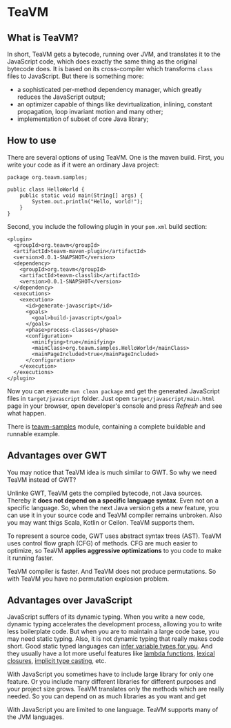 TeaVM
=====

What is TeaVM?
--------------

In short, TeaVM gets a bytecode, running over JVM, and translates it to the JavaScript code,
which does exactly the same thing as the original bytecode does.
It is based on its cross-compiler which transforms `class` files to JavaScript.
But there is something more:

  * a sophisticated per-method dependency manager, which greatly reduces the JavaScript output;
  * an optimizer capable of things like devirtualization, inlining, constant propagation,
    loop invariant motion and many other;
  * implementation of subset of core Java library;

How to use
----------

There are several options of using TeaVM. One is the maven build. First, you write your code as if it were an
ordinary Java project:

    package org.teavm.samples;

    public class HelloWorld {
        public static void main(String[] args) {
            System.out.println("Hello, world!");
        }
    }

Second, you include the following plugin in your `pom.xml` build section:

    <plugin>
      <groupId>org.teavm</groupId>
      <artifactId>teavm-maven-plugin</artifactId>
      <version>0.0.1-SNAPSHOT</version>
      <dependency>
        <groupId>org.teavm</groupId>
        <artifactId>teavm-classlib</artifactId>
        <version>0.0.1-SNAPSHOT</version>
      </dependency>
      <executions>
        <execution>
          <id>generate-javascript</id>
          <goals>
            <goal>build-javascript</goal>
          </goals>
          <phase>process-classes</phase>
          <configuration>
            <minifying>true</minifying>
            <mainClass>org.teavm.samples.HelloWorld</mainClass>
            <mainPageIncluded>true</mainPageIncluded>
          </configuration>
        </execution>
      </executions>
    </plugin>

Now you can execute `mvn clean package` and get the generated JavaScript files in `target/javascript` folder.
Just open `target/javascript/main.html` page in your browser, open developer's console and press *Refresh* and
see what happen.

There is [teavm-samples](https://github.com/konsoletyper/teavm/tree/master/teavm-samples) module,
containing a complete buildable and runnable example.

Advantages over GWT
-------------------

You may notice that TeaVM idea is much similar to GWT. So why we need TeaVM instead of GWT?

Unlinke GWT, TeaVM gets the compiled bytecode, not Java sources.
Thereby it **does not depend on a specific language syntax**. Even not on a specific language.
So, when the next Java version gets a new feature, you can use it in your source code 
and TeaVM compiler remains unbroken. Also you may want thigs Scala, Kotlin or Ceilon. TeaVM supports them.

To represent a source code, GWT uses abstract syntax trees (AST).
TeaVM uses control flow graph (CFG) of methods. CFG are much easier to optimize,
so TeaVM **applies aggressive optimizations** to you code to make it running faster.

TeaVM compiler is faster. And TeaVM does not produce permutations.
So with TeaVM you have no permutation explosion problem.

Advantages over JavaScript
--------------------------

JavaScript suffers of its dynamic typing. When you write a new code, dynamic typing accelerates
the development process, allowing you to write less boilerplate code.
But when you are to maintain a large code base, you may need static typing.
Also, it is not dynamic typing that really makes code short.
Good static typed languages can [infer variable types for you](http://en.wikipedia.org/wiki/Type_inference).
And they usually have a lot more useful features like [lambda functions](http://en.wikipedia.org/wiki/Lambda_function),
[lexical closures](http://en.wikipedia.org/wiki/Closure_%28computer_science%29),
[implicit type casting](http://en.wikipedia.org/wiki/Type_conversion#Implicit_type_conversion), etc.

With JavaScript you sometimes have to include large library for only one feature. Or you include many different
libraries for different purposes and your project size grows. TeaVM translates only the methods which
are really needed. So you can depend on as much libraries as you want and get 

With JavaScript you are limited to one language. TeaVM supports many of the JVM languages.

